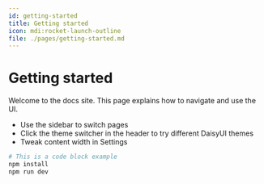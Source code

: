 ```yaml
---
id: getting-started
title: Getting started
icon: mdi:rocket-launch-outline
file: ./pages/getting-started.md
---
```


# Getting started

Welcome to the docs site. This page explains how to navigate and use the UI.

- Use the sidebar to switch pages
- Click the theme switcher in the header to try different DaisyUI themes
- Tweak content width in Settings

```bash
# This is a code block example
npm install
npm run dev
```
